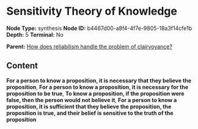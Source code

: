 # Sensitivity Theory of Knowledge

**Node Type:** synthesis
**Node ID:** b4467d00-a8f4-4f7e-9805-18a3f14cfe1b
**Depth:** 5
**Terminal:** No

**Parent:** [How does reliabilism handle the problem of clairvoyance?](how-does-reliabilism-handle-the-problem-of-clairvoyance-antithesis-d6f53c28-ed7d-46a0-b722-1fa003ceb6fe.md)

## Content

**For a person to know a proposition, it is necessary that they believe the proposition**, **For a person to know a proposition, it is necessary for the proposition to be true**, **To know a proposition, if the proposition were false, then the person would not believe it**, **For a person to know a proposition, it is sufficient that they believe the proposition, the proposition is true, and their belief is sensitive to the truth of the proposition**
